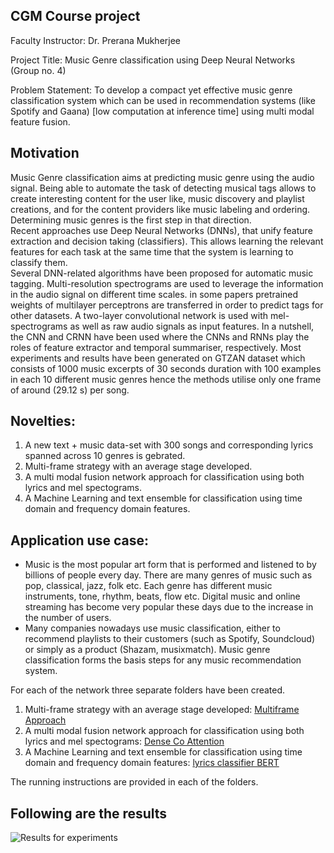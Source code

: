 ## CGM Course project
Faculty Instructor: Dr. Prerana Mukherjee 

Project Title: Music Genre classification using Deep Neural Networks (Group no. 4) 

Problem Statement: To develop a compact yet effective music genre classification system which can be used in recommendation systems (like Spotify and Gaana) [low computation at inference time] using multi modal feature fusion. 

## Motivation
Music Genre classification aims at predicting music genre using the audio signal. Being able to automate the task of detecting 
musical tags allows to create interesting content for the user like, music discovery and playlist creations, and for the 
content providers like music labeling and ordering. Determining music genres is the first step in that direction.  
Recent approaches use Deep Neural Networks (DNNs), that unify feature extraction and decision taking (classifiers). 
This allows learning the relevant features for each task at the same time that the system is learning to classify them.  
Several DNN-related algorithms have been proposed for automatic music tagging. Multi-resolution spectrograms are used to leverage the information in the audio signal on different 
time scales. in some papers pretrained weights of multilayer perceptrons are transferred in order to predict tags for other datasets. A two-layer convolutional network is used with mel-spectrograms as well as 
raw audio signals as input features. In a nutshell, the CNN and CRNN have been used where the  CNNs and RNNs play the roles of feature extractor and temporal summariser, respectively. 
Most experiments and results have been generated on GTZAN dataset which consists of 1000 music excerpts of 30 seconds duration 
with 100 examples in each 10 different music genres hence the methods utilise only one frame of around (29.12 s) per song.


## Novelties:

1.	A new text + music data-set with 300 songs and corresponding lyrics spanned across 10 genres is gebrated.
2.	Multi-frame strategy with an average stage developed.
3.	A multi modal fusion network approach for classification using both lyrics and mel spectograms.
4.	A Machine Learning and text ensemble for classification using time domain and frequency domain features. 

## Application use case:

- Music is the most popular art form that is performed and listened to by billions of people every day. There are many genres of music such as pop, classical, jazz, folk etc. Each genre has different music instruments, tone, rhythm, beats, flow etc. Digital music and 
online streaming has become very popular these days due to the increase in the number of users. 
- Many companies nowadays use music classification, either to recommend playlists to their customers (such as Spotify, Soundcloud) or simply as a product (Shazam, musixmatch). Music genre classification forms the basis steps for any music recommendation system.

For each of the network three separate folders have been created.
1.  Multi-frame strategy with an average stage developed: [Multiframe Approach](https://github.com/laishawadhwa/CGM_Project/tree/master/Group_4/Multiframe%20Approach)
3.	A multi modal fusion network approach for classification using both lyrics and mel spectograms: [Dense Co Attention](https://github.com/laishawadhwa/CGM_Project/tree/master/Group_4/Dense%20Co%20Attention)
4.	A Machine Learning and text ensemble for classification using time domain and frequency domain features: [lyrics classifier BERT](https://github.com/laishawadhwa/CGM_Project/tree/master/Group_4/lyrics%20classifier%20BERT)

The running instructions are provided in each of the folders.

## Following are the results

![Results for experiments](https://github.com/laishawadhwa/CGM_Project/blob/master/Group_4/Tableres.PNG)
